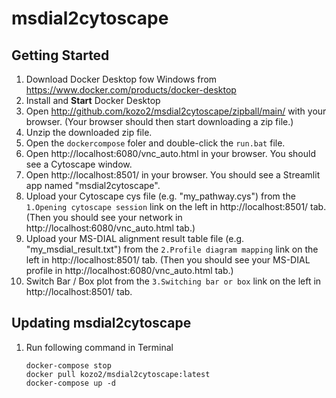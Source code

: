 # msdial2cytoscape

## Getting Started
1. Download Docker Desktop fow Windows from https://www.docker.com/products/docker-desktop
2. Install and **Start** Docker Desktop
3. Open http://github.com/kozo2/msdial2cytoscape/zipball/main/ with your browser. (Your browser should then start downloading a zip file.)
4. Unzip the downloaded zip file.
5. Open the `dockercompose` foler and double-click the `run.bat` file.
6. Open http://localhost:6080/vnc_auto.html in your browser. You should see a Cytoscape window.
7. Open http://localhost:8501/ in your browser. You should see a Streamlit app named "msdial2cytoscape".
8. Upload your Cytoscape cys file (e.g. "my_pathway.cys") from the `1.Opening cytoscape session` link on the left in http://localhost:8501/ tab. (Then you should see your network in http://localhost:6080/vnc_auto.html tab.)
9. Upload your MS-DIAL alignment result table file (e.g. "my_msdial_result.txt") from the `2.Profile diagram mapping` link on the left in http://localhost:8501/ tab. (Then you should see your MS-DIAL profile in http://localhost:6080/vnc_auto.html tab.)
10. Switch Bar / Box plot from the `3.Switching bar or box` link on the left in http://localhost:8501/ tab.

## Updating msdial2cytoscape

1. Run following command in Terminal
    ```
    docker-compose stop
    docker pull kozo2/msdial2cytoscape:latest
    docker-compose up -d
    ```
